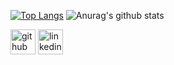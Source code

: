 


[![Top Langs](https://github-readme-stats.vercel.app/api/top-langs/?username=supriya2371997)](https://github.com/anuraghazra/github-readme-stats)
![Anurag's github stats](https://github-readme-stats.vercel.app/api?username=supriya2371997)

[<img src='https://cdn.jsdelivr.net/npm/simple-icons@3.0.1/icons/github.svg' alt='github' height='40'>](https://github.com/https://github.com/supriya2371997)  [<img src='https://cdn.jsdelivr.net/npm/simple-icons@3.0.1/icons/linkedin.svg' alt='linkedin' height='40'>](https://www.linkedin.com/in/https://www.linkedin.com/in/supriyakolhe123//)  
